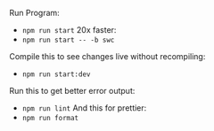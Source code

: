 Run Program:
- ```npm run start```
20x faster:
- ```npm run start -- -b swc```

Compile this to see changes live without recompiling:
- ```npm run start:dev```

Run this to get better error output:
- ```npm run lint```
And this for prettier:
- ```npm run format```

